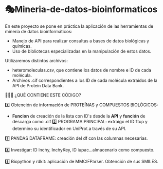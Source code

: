 # 🎭Mineria-de-datos-bioinformaticos
En este proyecto se pone en práctica la aplicación de las herramientas de minería de datos bioinformáticos:
- Manejo de API para realizar consultas a bases de datos biológicas y químicas.
- Uso de bibliotecas especializadas en la manipulación de estos datos.

Utilizaremos distintos archivos:
- heteromoleculas.csv, que contiene los datos de nombre e ID de cada molécula.
- Archivos .cif correspondientes a los ID de cada molécula extraídos de la API de Protein Data Bank.

👩🏽‍💻 ¿QUÉ CONTIENE ESTE CÓDIGO?


1️⃣ Obtención de información de PROTEÍNAS y COMPUESTOS BIOLÓGICOS:
  - **Funcion** de creación de la lista con ID's desde la **API** y **función** de descarga como .cif
2️⃣ PROGRAMA PRINCIPAL: extraigo el ID 1tup y determino su identificador en UniProt a través de su API.

3️⃣ PANDAS DATAFRAME: creación del df con las columnas necesarias.

4️⃣ Investigar: ID Inchy, InchyKey, ID iupac...almacenarlo como compuesto.

5️⃣ Biopython y rdkit: aplicación de MMCIFParser. Obtención de sus SMILES.
